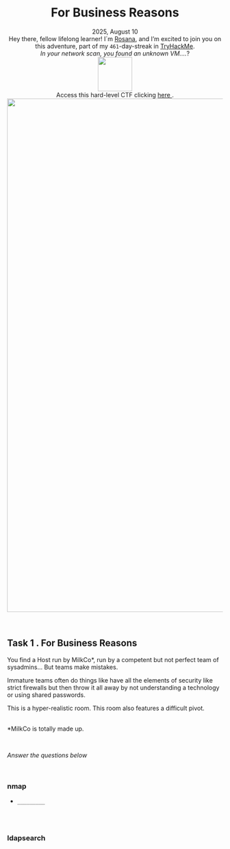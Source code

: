 <h1 align="center">For Business Reasons</h1>
<p align="center">2025, August 10<br> Hey there, fellow lifelong learner! I´m <a href="https://www.linkedin.com/in/rosanafssantos/">Rosana</a>, and I’m excited to join you on this adventure, part of my <code>461</code>-day-streak in <a href="https://tryhackme.com">TryHackMe</a>.<br>
<em>In your network scan, you found an unknown VM....</em>?<br>
<img width="80px" src="https://github.com/user-attachments/assets/59163110-3cf7-4c87-a40c-1574be8af31e"><br>
Access this hard-level CTF clicking <a href="https://tryhackme.com/room/forbusinessreasons">here </a>.<br>
<img width="1200px" src=""></p>

<br>

<h2>Task 1 . For Business Reasons</h2>
<p>You find a Host run by MilkCo*, run by a competent but not perfect team of sysadmins... But teams make mistakes.<br>

Immature teams often do things like have all the elements of security like strict firewalls but then throw it all away by not understanding a technology or using shared passwords.<br>

This is a hyper-realistic room.  This room also features a difficult pivot. <br><br>

*MilkCo is totally made up.</p>

<br>

<p><em>Answer the questions below</em></p>

<br>

<h3>nmap</h3>
<p>
  
- <code>_________</code></p>

```bash

```

<br>

<h3>ldapsearch</h3>

